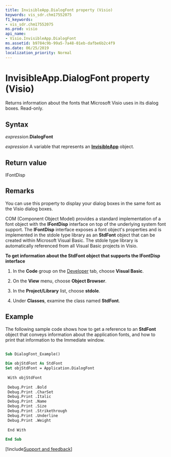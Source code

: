 ```yaml
---
title: InvisibleApp.DialogFont property (Visio)
keywords: vis_sdr.chm17552075
f1_keywords:
- vis_sdr.chm17552075
ms.prod: visio
api_name:
- Visio.InvisibleApp.DialogFont
ms.assetid: b9784c9b-99a5-7a48-01eb-dafbe6b2c4f9
ms.date: 06/25/2019
localization_priority: Normal
---
```



# InvisibleApp.DialogFont property (Visio)

Returns information about the fonts that Microsoft Visio uses in its dialog boxes. Read-only.


## Syntax

_expression_.**DialogFont**

_expression_ A variable that represents an **[InvisibleApp](Visio.InvisibleApp.md)** object.


## Return value

IFontDisp


## Remarks

You can use this property to display your dialog boxes in the same font as the Visio dialog boxes.

COM (Component Object Model) provides a standard implementation of a font object with the **IFontDisp** interface on top of the underlying system font support. The **IFontDisp** interface exposes a font object's properties and is implemented in the stdole type library as an **StdFont** object that can be created within Microsoft Visual Basic. The stdole type library is automatically referenced from all Visual Basic projects in Visio.

**To get information about the StdFont object that supports the IFontDisp interface**

1. In the **Code** group on the [Developer](../visio/How-to/run-visio-in-developer-mode.md) tab, choose **Visual Basic**.
    
2. On the **View** menu, choose **Object Browser**.
    
3. In the **Project/Library** list, choose **stdole**.
    
4. Under **Classes**, examine the class named **StdFont**.
    

## Example

The following sample code shows how to get a reference to an **StdFont** object that conveys information about the application fonts, and how to print that information to the Immediate window.

```vb
 
Sub DialogFont_Example() 
 
Dim objStdFont As StdFont 
Set objStdFont = Application.DialogFont 
 
 With objStdFont 
 
 Debug.Print .Bold 
 Debug.Print .CharSet 
 Debug.Print .Italic 
 Debug.Print .Name 
 Debug.Print .Size 
 Debug.Print .Strikethrough 
 Debug.Print .Underline 
 Debug.Print .Weight 
 
 End With 
 
End Sub
```

[!include[Support and feedback](~/includes/feedback-boilerplate.md)]